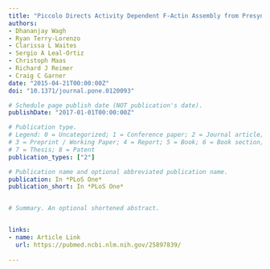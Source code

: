 ```yaml
---
title: "Piccolo Directs Activity Dependent F-Actin Assembly from Presynaptic Active Zones via Daam1"
authors:
- Dhananjay Wagh 
- Ryan Terry-Lorenzo
- Clarissa L Waites
- Sergio A Leal-Ortiz
- Christoph Maas
- Richard J Reimer
- Craig C Garner 
date: "2015-04-21T00:00:00Z"
doi: "10.1371/journal.pone.0120093"

# Schedule page publish date (NOT publication's date).
publishDate: "2017-01-01T00:00:00Z"

# Publication type.
# Legend: 0 = Uncategorized; 1 = Conference paper; 2 = Journal article;
# 3 = Preprint / Working Paper; 4 = Report; 5 = Book; 6 = Book section;
# 7 = Thesis; 8 = Patent
publication_types: ["2"]

# Publication name and optional abbreviated publication name.
publication: In *PLoS One*
publication_short: In *PLoS One*


# Summary. An optional shortened abstract.


links:
- name: Article Link
  url: https://pubmed.ncbi.nlm.nih.gov/25897839/
  
---
```

